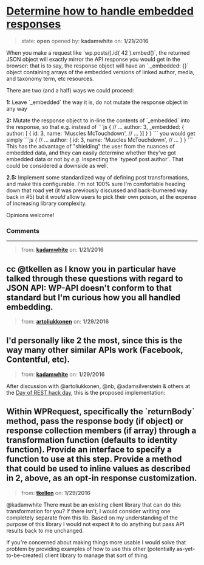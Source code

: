 # [Determine how to handle embedded responses](https://github.com/kadamwhite/wordpress-rest-api/issues/127)

> state: **open** opened by: **kadamwhite** on: **1/21/2016**

When you make a request like &#x60;wp.posts().id( 42 ).embed()&#x60;, the returned JSON object will exactly mirror the API response you would get in the browser: that is to say, the response object will have an &#x60;._embedded: {}&#x60; object containing arrays of the embedded versions of linked author, media, and taxonomy term, etc resources.

There are two (and a half) ways we could proceed:

**1:** Leave &#x60;_embedded&#x60; the way it is, do not mutate the response object in any way

**2:** Mutate the response object to in-line the contents of &#x60;_embedded&#x60; into the response, so that e.g. instead of
&#x60;&#x60;&#x60;js
{
  // ...
  author: 3,
  _embedded: {
    author: [ {
      id: 3,
      name: &#x27;Muscles McTouchdown&#x27;,
      // ...
    }]
  }
}
&#x60;&#x60;&#x60;
you would get simply
&#x60;&#x60;&#x60;js
{
  // ...
  author: {
    id: 3,
    name: &#x27;Muscles McTouchdown&#x27;,
    // ...
  }
}
&#x60;&#x60;&#x60;
This has the advantage of &quot;shielding&quot; the user from the nuances of embedded data, and they can easily determine whether they&#x27;ve got embedded data or not by *e.g.* inspecting the &#x60;typeof post.author&#x60;. That could be considered a downside as well.

**2.5:** Implement some standardized way of defining post transformations, and make this configurable. I&#x27;m not 100% sure I&#x27;m comfortable heading down that road yet (it was previously discussed and back-burnered way back in #5) but it _would_ allow users to pick their own poison, at the expense of increasing library complexity.

Opinions welcome!

### Comments

---
> from: [**kadamwhite**](https://github.com/kadamwhite/wordpress-rest-api/issues/127#issuecomment-173468481) on: **1/21/2016**

cc @tkellen as I know you in particular have talked through these questions with regard to JSON API: WP-API doesn&#x27;t conform to that standard but I&#x27;m curious how you all handled embedding.
---
> from: [**artoliukkonen**](https://github.com/kadamwhite/wordpress-rest-api/issues/127#issuecomment-176812160) on: **1/29/2016**

I&#x27;d personally like **2** the most, since this is the way many other similar APIs work (Facebook, Contentful, etc). 
---
> from: [**kadamwhite**](https://github.com/kadamwhite/wordpress-rest-api/issues/127#issuecomment-176822626) on: **1/29/2016**

After discussion with @artoliukkonen, @nb, @adamsilverstein &amp; others at the [Day of REST hack day](), this is the proposed implementation:

Within WPRequest, specifically the &#x60;returnBody&#x60; method, pass the response body (if object) or response collection members (if array) through a transformation function (defaults to identity function). Provide an interface to specify a function to use at this step. Provide a method that could be used to inline values as described in **2**, above, as an opt-in response customization. 
---
> from: [**tkellen**](https://github.com/kadamwhite/wordpress-rest-api/issues/127#issuecomment-176823108) on: **1/29/2016**

@kadamwhite There must be an existing client library that can do this transformation for you? If there isn&#x27;t, I would consider writing one completely separate from this lib. Based on my understanding of the purpose of this library I would not expect it to do anything but pass API results back to me unchanged.

If you&#x27;re concerned about making things more usable I would solve that problem by providing examples of how to use this other (potentially as-yet-to-be-created) client library to manage that sort of thing.
